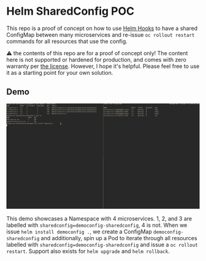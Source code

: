 # Helm SharedConfig POC

This repo is a proof of concept on how to use [Helm Hooks](https://helm.sh/docs/topics/charts_hooks/) to have a shared ConfigMap between many microservices and re-issue `oc rollout restart` commands for all resources that use the config.

:warning: the contents of this repo are for a proof of concept only! The content here is not supported or hardened for production, and comes with zero warranty per [the license](./LICENSE). However, I hope it's helpful. Please feel free to use it as a starting point for your own solution.

## Demo

![shared config demo GIF](./images/helm-shared-config-demo.gif)

This demo showcases a Namespace with 4 microservices. 1, 2, and 3 are labelled with `sharedconfig=democonfig-sharedconfig`, 4 is not. When we issue `helm install democonfig .`, we create a ConfigMap `democonfig-sharedconfig` and additionally, spin up a Pod to iterate through all resources labelled with `sharedconfig=democonfig-sharedconfig` and issue a `oc rollout restart`. Support also exists for `helm upgrade` and `helm rollback`.